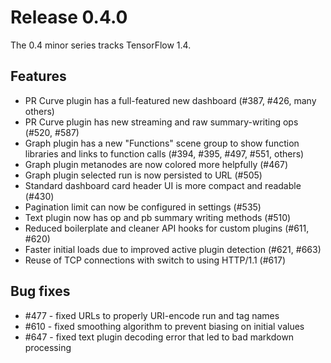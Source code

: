 # Release 0.4.0

The 0.4 minor series tracks TensorFlow 1.4.

## Features

 - PR Curve plugin has a full-featured new dashboard (#387, #426, many others)
 - PR Curve plugin has new streaming and raw summary-writing ops (#520, #587)
 - Graph plugin has a new "Functions" scene group to show function libraries and
   links to function calls (#394, #395, #497, #551, others)
 - Graph plugin metanodes are now colored more helpfully (#467)
 - Graph plugin selected run is now persisted to URL (#505)
 - Standard dashboard card header UI is more compact and readable (#430)
 - Pagination limit can now be configured in settings (#535)
 - Text plugin now has op and pb summary writing methods (#510)
 - Reduced boilerplate and cleaner API hooks for custom plugins (#611, #620)
 - Faster initial loads due to improved active plugin detection (#621, #663)
 - Reuse of TCP connections with switch to using HTTP/1.1 (#617)

## Bug fixes

 - #477 - fixed URLs to properly URI-encode run and tag names
 - #610 - fixed smoothing algorithm to prevent biasing on initial values
 - #647 - fixed text plugin decoding error that led to bad markdown processing
